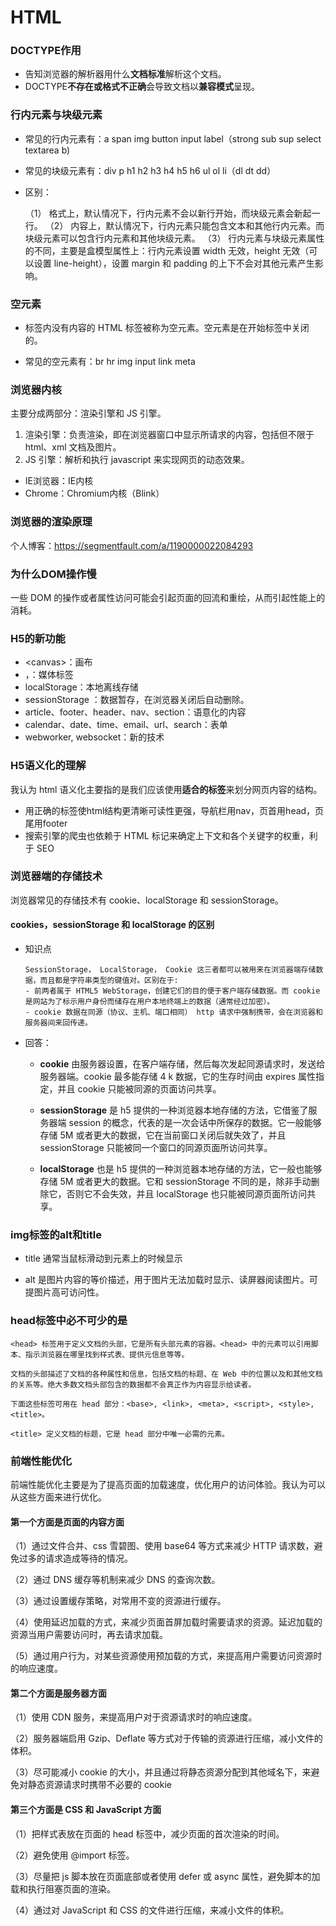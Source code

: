 # HTML

### DOCTYPE作用

- 告知浏览器的解析器用什么**文档标准**解析这个文档。
- DOCTYPE**不存在或格式不正确**会导致文档以**兼容模式**呈现。

### 行内元素与块级元素

- 常见的行内元素有：a span img button input label（strong sub sup select textarea b)

- 常见的块级元素有：div p h1 h2 h3 h4 h5 h6 ul ol li（dl dt dd）

- 区别：

  （1） 格式上，默认情况下，行内元素不会以新行开始，而块级元素会新起一行。
  （2） 内容上，默认情况下，行内元素只能包含文本和其他行内元素。而块级元素可以包含行内元素和其他块级元素。
  （3） 行内元素与块级元素属性的不同，主要是盒模型属性上：行内元素设置 width 无效，height 无效（可以设置 line-height），设置 margin 和 padding 的上下不会对其他元素产生影响。

### 空元素

- 标签内没有内容的 HTML 标签被称为空元素。空元素是在开始标签中关闭的。

- 常见的空元素有：br hr img input link meta

### 浏览器内核

主要分成两部分：渲染引擎和 JS 引擎。

1. 渲染引擎：负责渲染，即在浏览器窗口中显示所请求的内容，包括但不限于 html、xml 文档及图片。
2. JS 引擎：解析和执行 javascript 来实现网页的动态效果。

- IE浏览器：IE内核
- Chrome：Chromium内核（Blink）

### 浏览器的渲染原理

个人博客：https://segmentfault.com/a/1190000022084293

### 为什么DOM操作慢

 一些 DOM 的操作或者属性访问可能会引起页面的回流和重绘，从而引起性能上的消耗。

### H5的新功能

- \<canvas>：画布
- </video>，</audio>：媒体标签
- localStorage：本地离线存储 
- sessionStorage ：数据暂存，在浏览器关闭后自动删除。
- article、footer、header、nav、section：语意化的内容
- calendar、date、time、email、url、search：表单
- webworker, websocket：新的技术

### H5语义化的理解

我认为 html 语义化主要指的是我们应该使用**适合的标签**来划分网页内容的结构。

- 用正确的标签使html结构更清晰可读性更强，导航栏用nav，页首用head，页尾用footer
- 搜索引擎的爬虫也依赖于 HTML 标记来确定上下文和各个关键字的权重，利于 SEO

### 浏览器端的存储技术

浏览器常见的存储技术有 cookie、localStorage 和 sessionStorage。

#### cookies，sessionStorage 和 localStorage 的区别

- 知识点

  ```
  SessionStorage， LocalStorage， Cookie 这三者都可以被用来在浏览器端存储数据，而且都是字符串类型的键值对。区别在于:
  - 前两者属于 HTML5 WebStorage，创建它们的目的便于客户端存储数据。而 cookie 是网站为了标示用户身份而储存在用户本地终端上的数据（通常经过加密）。
  - cookie 数据在同源（协议、主机、端口相同） http 请求中强制携带，会在浏览器和服务器间来回传递。
  ```

- 回答：

  - **cookie** 由服务器设置，在客户端存储，然后每次发起同源请求时，发送给服务器端。cookie 最多能存储 4 k 数据，它的生存时间由 expires 属性指定，并且 cookie 只能被同源的页面访问共享。

  - **sessionStorage** 是 h5 提供的一种浏览器本地存储的方法，它借鉴了服务器端 session 的概念，代表的是一次会话中所保存的数据。它一般能够存储 5M 或者更大的数据，它在当前窗口关闭后就失效了，并且 sessionStorage 只能被同一个窗口的同源页面所访问共享。

  - **localStorage** 也是 h5 提供的一种浏览器本地存储的方法，它一般也能够存储 5M 或者更大的数据。它和 sessionStorage 不同的是，除非手动删除它，否则它不会失效，并且 localStorage 也只能被同源页面所访问共享。

### img标签的alt和title

- title 通常当鼠标滑动到元素上的时候显示

- alt 是图片内容的等价描述，用于图片无法加载时显示、读屏器阅读图片。可提图片高可访问性。

### head标签中必不可少的是

```
<head> 标签用于定义文档的头部，它是所有头部元素的容器。<head> 中的元素可以引用脚本、指示浏览器在哪里找到样式表、提供元信息等等。

文档的头部描述了文档的各种属性和信息，包括文档的标题、在 Web 中的位置以及和其他文档的关系等。绝大多数文档头部包含的数据都不会真正作为内容显示给读者。

下面这些标签可用在 head 部分：<base>, <link>, <meta>, <script>, <style>,  <title>。

<title> 定义文档的标题，它是 head 部分中唯一必需的元素。
```

### 前端性能优化

 前端性能优化主要是为了提高页面的加载速度，优化用户的访问体验。我认为可以从这些方面来进行优化。

####  第一个方面是页面的内容方面

 （1）通过文件合并、css 雪碧图、使用 base64 等方式来减少 HTTP 请求数，避免过多的请求造成等待的情况。

 （2）通过 DNS 缓存等机制来减少 DNS 的查询次数。

 （3）通过设置缓存策略，对常用不变的资源进行缓存。

 （4）使用延迟加载的方式，来减少页面首屏加载时需要请求的资源。延迟加载的资源当用户需要访问时，再去请求加载。

 （5）通过用户行为，对某些资源使用预加载的方式，来提高用户需要访问资源时的响应速度。

####  第二个方面是服务器方面

 （1）使用 CDN 服务，来提高用户对于资源请求时的响应速度。

 （2）服务器端启用 Gzip、Deflate 等方式对于传输的资源进行压缩，减小文件的体积。

 （3）尽可能减小 cookie 的大小，并且通过将静态资源分配到其他域名下，来避免对静态资源请求时携带不必要的 cookie

#### 第三个方面是 CSS 和 JavaScript 方面

 （1）把样式表放在页面的 head 标签中，减少页面的首次渲染的时间。

 （2）避免使用 @import 标签。

 （3）尽量把 js 脚本放在页面底部或者使用 defer 或 async 属性，避免脚本的加载和执行阻塞页面的渲染。

 （4）通过对 JavaScript 和 CSS 的文件进行压缩，来减小文件的体积。

